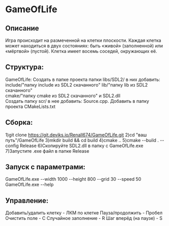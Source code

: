 # GameOfLife
## Описание
Игра происходит на размеченной на клетки плоскости. Каждая клетка может находиться в двух состояниях: быть «живой» (заполненной) или «мёртвой» (пустой). Клетка имеет восемь соседей, окружающих её. 
## Структура:
GameOfLife:
Создать в папке проекта папки libs/SDL2/ в них добавить:         
include/"папку include из SDL2 скачанного"
lib/"папку lib из SDL2 скачанного"     
cmake/"папку cmake из SDL2 скачанного" и SDL2.dll     
Создать папку scr/ в нее добавить:
Source.cpp.
Добавить в папку проекта CMakeLists.txt

## Сборка:
1)git clone https://git.deviks.io/Renall674/GameOfLife.git
2)cd "ваш путь"/GameOfLife
3)mkdir build && cd build
4)cmake ..
5)cmake --build . --config Release
6)Скопируйте SDL2.dll в папку с GameOfLife.exe
7)Запустите .exe файл в папке Release

## Запуск с параметрами:
GameOfLife.exe --width 1000 --height 800 --grid 30 --speed 50
GameOfLife.exe --help

## Управление:
Добавить/удалить клетку	- ЛКМ по клетке
Пауза/продолжить - Пробел
Очистить поле - C
Случайное заполнение - R
Шаг вперёд (на паузе) - S
